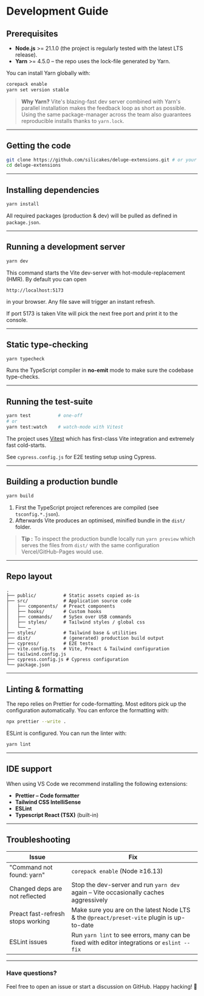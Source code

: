 # Development Guide

## Prerequisites

- **Node.js** >= 21.1.0 (the project is regularly tested with the latest LTS release).
- **Yarn** >= 4.5.0 – the repo uses the lock-file generated by Yarn.

You can install Yarn globally with:

```bash
corepack enable
yarn set version stable
```

> **Why Yarn?** Vite's blazing-fast dev server combined with Yarn's parallel installation makes the feedback loop as short as possible. Using the same package-manager across the team also guarantees reproducible installs thanks to `yarn.lock`.

---

## Getting the code

```bash
git clone https://github.com/silicakes/deluge-extensions.git # or your fork
cd deluge-extensions
```

---

## Installing dependencies

```bash
yarn install
```

All required packages (production & dev) will be pulled as defined in `package.json`.

---

## Running a development server

```bash
yarn dev
```

This command starts the Vite dev-server with hot-module-replacement (HMR). By default you can open

```
http://localhost:5173
```

in your browser. Any file save will trigger an instant refresh.

If port 5173 is taken Vite will pick the next free port and print it to the console.

---

## Static type-checking

```bash
yarn typecheck
```

Runs the TypeScript compiler in **no-emit** mode to make sure the codebase type-checks.

---

## Running the test-suite

```bash
yarn test          # one-off
# or
yarn test:watch    # watch-mode with Vitest
```

The project uses [Vitest](https://vitest.dev/) which has first-class Vite integration and extremely fast cold-starts.

See `cypress.config.js` for E2E testing setup using Cypress.

---

## Building a production bundle

```bash
yarn build
```

1. First the TypeScript project references are compiled (see `tsconfig.*.json`).
2. Afterwards Vite produces an optimised, minified bundle in the `dist/` folder.

> **Tip :** To inspect the production bundle locally run `yarn preview` which serves the files from `dist/` with the same configuration Vercel/GitHub-Pages would use.

---

## Repo layout

```
.
├── public/          # Static assets copied as-is
├── src/             # Application source code
│   ├── components/  # Preact components
│   ├── hooks/       # Custom hooks
│   ├── commands/    # SySex over USB commands
│   ├── styles/      # Tailwind styles / global css
│   └── …
├── styles/          # Tailwind base & utilities
├── dist/            # (generated) production build output
├── cypress/         # E2E tests
├── vite.config.ts   # Vite, Preact & Tailwind configuration
├── tailwind.config.js
├── cypress.config.js # Cypress configuration
└── package.json
```

---

## Linting & formatting

The repo relies on Prettier for code-formatting. Most editors pick up the configuration automatically. You can enforce the formatting with:

```bash
npx prettier --write .
```

ESLint is configured. You can run the linter with:

```bash
yarn lint
```

---

## IDE support

When using VS Code we recommend installing the following extensions:

- **Prettier – Code formatter**
- **Tailwind CSS IntelliSense**
- **ESLint**
- **Typescript React (TSX)** (built-in)

---

## Troubleshooting

| Issue                             | Fix                                                                                         |
| --------------------------------- | ------------------------------------------------------------------------------------------- |
| "Command not found: yarn"         | `corepack enable` (Node ≥16.13)                                                             |
| Changed deps are not reflected    | Stop the dev-server and run `yarn dev` again – Vite occasionally caches aggressively        |
| Preact fast-refresh stops working | Make sure you are on the latest Node LTS & the `@preact/preset-vite` plugin is up-to-date   |
| ESLint issues                     | Run `yarn lint` to see errors, many can be fixed with editor integrations or `eslint --fix` |

---

### Have questions?

Feel free to open an issue or start a discussion on GitHub. Happy hacking! 🎉
